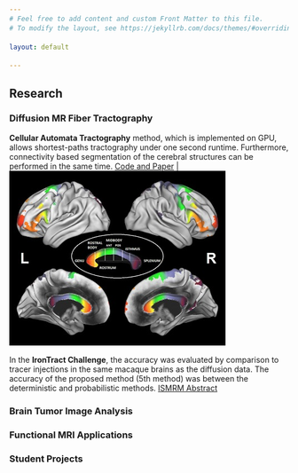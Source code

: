 ```yaml
---
# Feel free to add content and custom Front Matter to this file.
# To modify the layout, see https://jekyllrb.com/docs/themes/#overriding-theme-defaults

layout: default

---
```

## Research

### Diffusion MR Fiber Tractography

**Cellular Automata Tractography** method, which is implemented on GPU, allows shortest-paths tractography under one second runtime. Furthermore, connectivity based segmentation of the cerebral structures can be performed in the same time. [Code and Paper](https://github.com/andachamamci/CATractography) | ![Image](/img/catractography-fig9.jpg)

In the **IronTract Challenge**, the accuracy was evaluated by comparison to tracer injections in the same macaque brains as the diffusion data. The accuracy of the proposed method (5th method) was between the deterministic and probabilistic methods. [ISMRM Abstract](/docs/challenge_ISMRM_final.pdf)
 
### Brain Tumor Image Analysis
### Functional MRI Applications

### Student Projects
